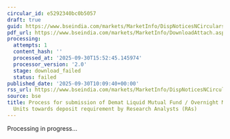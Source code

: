 ```yaml
---
circular_id: e5292340bc0b5057
draft: true
guid: https://www.bseindia.com/markets/MarketInfo/DispNoticesNCirculars.aspx?Noticeid={31C44D50-2493-42BF-8127-D7F07240EADA}&noticeno=20250930-19&dt=09/30/2025&icount=19&totcount=104&flag=0
pdf_url: https://www.bseindia.com/markets/MarketInfo/DownloadAttach.aspx?id=20250930-19&attachedId=
processing:
  attempts: 1
  content_hash: ''
  processed_at: '2025-09-30T15:52:45.145974'
  processor_version: '2.0'
  stage: download_failed
  status: failed
published_date: '2025-09-30T10:09:40+00:00'
rss_url: https://www.bseindia.com/markets/MarketInfo/DispNoticesNCirculars.aspx?Noticeid={31C44D50-2493-42BF-8127-D7F07240EADA}&noticeno=20250930-19&dt=09/30/2025&icount=19&totcount=104&flag=0
source: bse
title: Process for submission of Demat Liquid Mutual Fund / Overnight Mutual Fund
  Units towards deposit requirement by Research Analysts (RAs)
---
```


Processing in progress...